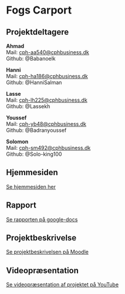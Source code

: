 # Fogs Carport

## Projektdeltagere

**Ahmad**<br>
Mail: cph-aa540@cphbusiness.dk <br>
Github: @Babanoelk<br>

**Hanni**<br>
Mail: cph-ha186@cphbusiness.dk<br>
Github: @HanniSalman<br>

**Lasse**<br>
Mail: cph-lh225@cphbusiness.dk<br>
Github: @Lassekh<br>

**Youssef**<br>
Mail: cph-yb48@cphbusiness.dk<br>
Github: @Badranyoussef<br>

**Solomon**<br>
Mail: cph-sm492@cphbusiness.dk<br>
Github: @Solo-king100<br>

## Hjemmesiden

[Se hjemmesiden her]()

## Rapport

[Se rapporten på google-docs](https://docs.google.com/document/d/1nJnWDTu2GeEfQiUzqrGFB_lpO_eYUiMABVNJ66xrqT8/edit?pli=1)

## Projektbeskrivelse

[Se projektbeskrivelsen på Moodle](https://cphbusiness.mrooms.net/mod/book/view.php?id=639642)

## Videopræsentation

[Se videopræsentation af projektet på YouTube]()
